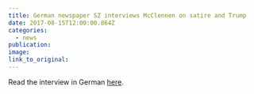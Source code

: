 ```yaml
---
title: German newspaper SZ interviews McClennen on satire and Trump
date: 2017-08-15T12:00:00.864Z
categories: 
  - news
publication:
image:
link_to_original:
---
```



Read the interview in German [here](https://www.sueddeutsche.de/kultur/donald-trump-die-letzte-hemmschwelle-der-trump-kritiker-ist-gefallen-1.3531665).